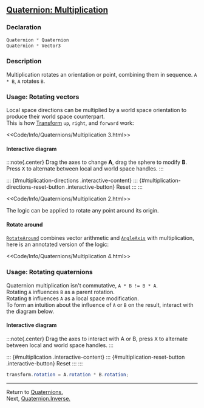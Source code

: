 ## [Quaternion: Multiplication](https://docs.unity3d.com/ScriptReference/Quaternion-operator_multiply.html)
### Declaration
```csharp
Quaternion * Quaternion
Quaternion * Vector3
```

### Description
Multiplication rotates an orientation or point, combining them in sequence. `A * B`, `A` rotates `B`.

### Usage: Rotating vectors

Local space directions can be multiplied by a world space orientation to produce their world space counterpart.  
This is how [Transform](https://docs.unity3d.com/ScriptReference/Transform.html) `up`, `right`, and `forward` work:  

<<Code/Info/Quaternions/Multiplication 3.html>>  

#### Interactive diagram

:::note{.center}
Drag the axes to change **A**, drag the sphere to modify **B**.  
Press <kbd>X</kbd> to alternate between local and world space handles.
:::

::: {#multiplication-directions .interactive-content}
::: {#multiplication-directions-reset-button .interactive-button}
Reset
:::
:::
<script type="module" src="/Scripts/Interactive/Quaternions/multiplication-directions.js"></script>
<<Code/Info/Quaternions/Multiplication 2.html>>

The logic can be applied to rotate any point around its origin.  

#### Rotate around
[`RotateAround`](https://docs.unity3d.com/ScriptReference/Transform.RotateAround.html) combines vector arithmetic and [`AngleAxis`](AngleAxis.md) with multiplication, here is an annotated version of the logic:  

<<Code/Info/Quaternions/Multiplication 4.html>>  

### Usage: Rotating quaternions
Quaternion multiplication isn't commutative, `A * B != B * A`.  
Rotating `A` influences `B` as a parent rotation.  
Rotating `B` influences `A` as a local space modification.  
To form an intuition about the influence of `A` or `B` on the result, interact with the diagram below.

#### Interactive diagram

:::note{.center}
Drag the axes to interact with A or B, press <kbd>X</kbd> to alternate between local and world space handles.
:::

::: {#multiplication .interactive-content}
::: {#multiplication-reset-button .interactive-button}
Reset
:::
:::
<script type="module" src="/Scripts/Interactive/Quaternions/multiplication.js"></script>

```csharp
transform.rotation = A.rotation * B.rotation;
```

---
Return to [Quaternions.](../Quaternions.md)  
Next, [Quaternion.Inverse.](Inverse.md)